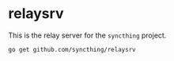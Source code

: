 relaysrv
========

This is the relay server for the `syncthing` project.

`go get github.com/syncthing/relaysrv`
